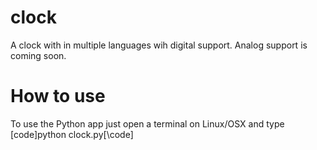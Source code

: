 # clock
A clock with in multiple languages wih digital support. Analog support is coming soon.
# How to use
To use the Python app just open a terminal on Linux/OSX and type [code]python clock.py[\code]
